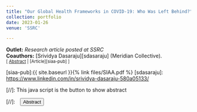 ```yaml
---
title: "Our Global Health Frameworks in COVID-19: Who Was Left Behind?"
collection: portfolio
date: 2023-01-26
venue: 'SSRC'

---
```


**Outlet:** _Research article posted at SSRC_
<br>
**Coauthors:** [Srividya Dasaraju][sdasaraju] (Meridian Collective).
<br>
<small>[ <a href="#/" onclick="visib('siaa')">Abstract</a> | [Article][siaa-pub] ]</small>

<div id="siaa" style="display: none; text-align: justify; line-height: 1.2" ><small>
Few studies have explored the attitudes of unique diasporas in the Asian American community. We administered a survey of South Asian Indian American college students and their parents across the United States, through which we consider three questions. First, do the political and social preferences of Indian Americans vary by generation? Second, if intergenerational differences emerge, where are they pronounced? Third, in what ways do the beliefs of Indian Americans differ from other Americans? We leverage a parent-child matched-pairs sample to examine attitudes on issues both in the United States and India. We find that Indian Americans display stark generational differences across political, social, and policy preferences. We present evidence that the formation of these beliefs might be linked to information sourcing, political participation, and peer socialization. We also derive comparisons between our sample and comparable representative surveys. These results offer a novel contribution to the literature on intergenerational differences.
</small><br><br/></div>

[siaa-pub]:{{ site.baseurl }}{% link files/SIAA.pdf %}
[sdasaraju]: https://www.linkedin.com/in/srividya-dasaraju-580a05133/

[//]: This java script is the button to show abstract
<script>
 function visib(id) {
  var x = document.getElementById(id);
  if (x.style.display === "block") {
    x.style.display = "none";
  } else {
    x.style.display = "block";
  }
}
</script>

[//]:&emsp;<button onclick="visib('polariz')" class="btn btn--inverse btn--small">Abstract</button>
